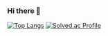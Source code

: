 ### Hi there 👋
[![Top Langs](https://github-readme-stats.vercel.app/api/top-langs/?username=kyg0711&layout=compact)](https://github.com/kyg0711/github-readme-stats)
[![Solved.ac Profile](http://mazassumnida.wtf/api/v2/generate_badge?boj=rkddusrjf)](https://solved.ac/rkddusrjf/)

